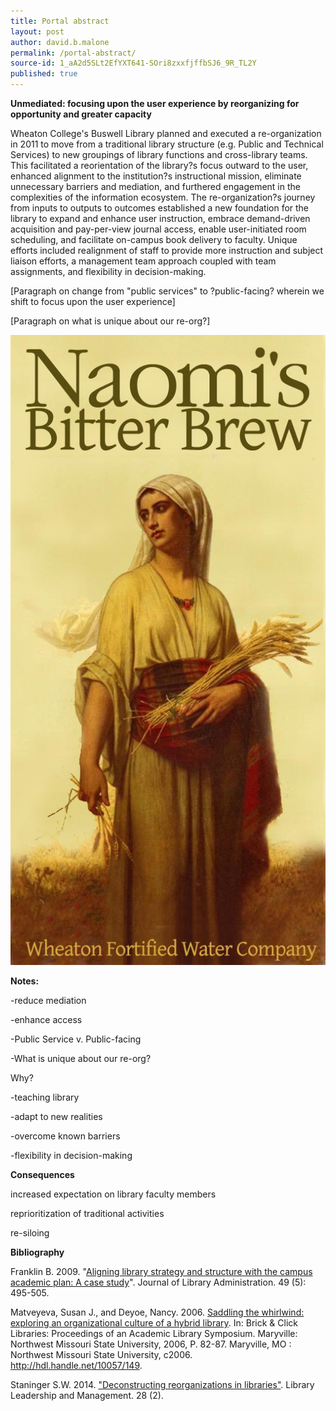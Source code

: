 ```yaml
---
title: Portal abstract
layout: post
author: david.b.malone
permalink: /portal-abstract/
source-id: 1_aA2d5SLt2EfYXT641-SOri8zxxfjffbSJ6_9R_TL2Y
published: true
---
```

**Unmediated: focusing upon the user experience by reorganizing for opportunity and greater capacity**

Wheaton College's Buswell Library planned and executed a re-organization in 2011 to move from a traditional library structure (e.g. Public and Technical Services) to new groupings of library functions and cross-library teams. This facilitated a reorientation of the library?s focus outward to the user, enhanced alignment to the institution?s instructional mission, eliminate unnecessary barriers and mediation, and furthered engagement in the complexities of the information ecosystem. The re-organization?s journey from inputs to outputs to outcomes established a new foundation for the library to expand and enhance user instruction, embrace demand-driven acquisition and pay-per-view journal access, enable user-initiated room scheduling, and facilitate on-campus book delivery to faculty. Unique efforts included realignment of staff to provide more instruction and subject liaison efforts, a management team approach coupled with team assignments, and flexibility in decision-making. 

[Paragraph on change from "public services" to ?public-facing? wherein we shift to focus upon the user experience]

[Paragraph on what is unique about our re-org?]

![test image](https://raw.githubusercontent.com/davidbmalone/testGabriel/master/public/zj0GuvW24FwNO8xt3bRQ_img_0.jpg) 

**Notes:**

-reduce mediation

-enhance access

-Public Service v. Public-facing

-What is unique about our re-org?

Why?

-teaching library

-adapt to new realities

-overcome known barriers

-flexibility in decision-making

**Consequences**

increased expectation on library faculty members

reprioritization of traditional activities

re-siloing

**Bibliography**

Franklin B. 2009. "[Aligning library strategy and structure with the campus academic plan: A case study](http://digitalcommons.uconn.edu/cgi/viewcontent.cgi?article=1024&context=libr_pubs)". Journal of Library Administration. 49 (5): 495-505.

Matveyeva, Susan J., and Deyoe, Nancy. 2006. [Saddling the whirlwind: exploring an organizational culture of a hybrid library](http://soar.wichita.edu/bitstream/handle/10057/149/orgculture.pdf?sequence=3). In: Brick & Click Libraries: Proceedings of an Academic Library Symposium. Maryville: Northwest Missouri State University, 2006, P. 82-87. Maryville, MO : Northwest Missouri State University, c2006. http://hdl.handle.net/10057/149.

Staninger S.W. 2014. ["Deconstructing reorganizations in libraries"](https://journals.tdl.org/llm/index.php/llm/article/view/7057). Library Leadership and Management. 28 (2).

